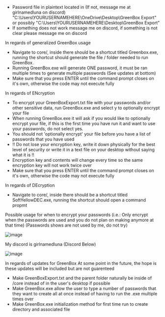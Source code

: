 - Password file in plaintext located in (If not, message me at girlnamedluna on discord) "C:\Users\YOURUSERNAMEHERE\OneDrive\Desktop\GreenBox Export" or possibly "C:\Users\YOURUSERNAMEHERE\Desktop\GreenBox Export"
- If something does not work message me on discord, if something is not clear please message me on discord

In regards of generalized GreenBox usage
- Navigate to core/, inside there should be a shortcut titled Greenbox.exe, running the shortcut should generate the file / folder needed to run GreenBox.
- Running GreenBox.exe will generate ONE password, it must be ran multiple times to generate multiple passwords (See updates at bottom)
- Make sure that you press ENTER until the command prompt closes on it's own, otherwise the code may not execute fully

In regards of ENcryption
- To encrypt your GreenBoxExport.txt file with your passwords and/or other sensitive data, run GreenBox.exe and select y to optionally encrypt your file
- When running GreenBox.exe it will ask if you would like to optionally encrypt your file, if this is the first time you have run it and want to use your passwords, do not select yes.
- You should not 'optionally encrypt' your file before you have a list of passwords that you have used
- !! Do not lose your encryption key, write it down physically for the best level of security or write it in a text file on your desktop without saying what it is !!
- Encryption key and contents will change every time so the same encryption key will not work twice over
- Make sure that you press ENTER until the command prompt closes on it's own, otherwise the code may not execute fully

In regards of DEcryption
- Navigate to core/, inside there should be a shortcut titled SoftYellowDEC.exe, running the shortcut should open a command propmt

Possible usage for when to encrypt your passwords (i.e.: Only encrypt when the passwords are used and you do not plan on making anymore at that time)
(Passwords shows are not used by me, do not try)

![image](https://github.com/girlnamedluna/greenbox/assets/170218759/a96fb521-ae5c-4438-87bb-a30763c079d4)

My discord is girlnamedluna
(Discord Below)

![image](https://github.com/girlnamedluna/greenbox/assets/170218759/73506de7-fa7a-4534-90a0-10aa5560f16d)

In regards of updates for GreenBox
At some point in the future, the hope is these updates will be included but are not guarenteed
- Make GreenBoxExport.txt and the parent folder naturally be inside of /core instead of in the user's desktop if possible
- Make GreenBox.exe allow the user to type a number of passwords that they want to create all at once instead of having to run the .exe multiple times over
- Make GreenBox.exe initialization method for first time run to create directory and associated file
